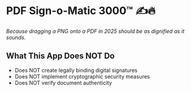 # PDF Sign-o-Matic 3000™ ✍️🔥
*Because dragging a PNG onto a PDF in 2025 should be as dignified as it sounds.*

## What This App Does NOT Do
- Does NOT create legally binding digital signatures
- Does NOT implement cryptographic security measures
- Does NOT verify document authenticity
